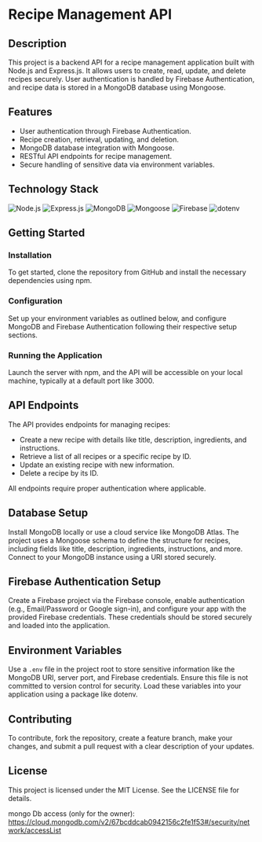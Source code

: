 # Recipe Management API

## Description

This project is a backend API for a recipe management application built with Node.js and Express.js. It allows users to create, read, update, and delete recipes securely. User authentication is handled by Firebase Authentication, and recipe data is stored in a MongoDB database using Mongoose.

## Features

- User authentication through Firebase Authentication.
- Recipe creation, retrieval, updating, and deletion.
- MongoDB database integration with Mongoose.
- RESTful API endpoints for recipe management.
- Secure handling of sensitive data via environment variables.

## Technology Stack

![Node.js](https://img.shields.io/badge/Node.js-18.x-green?logo=node.js)
![Express.js](https://img.shields.io/badge/Express.js-4.x-grey?logo=express)
![MongoDB](https://img.shields.io/badge/MongoDB-7.x-brightgreen?logo=mongodb)
![Mongoose](https://img.shields.io/badge/Mongoose-8.x-blue?logo=mongoose)
![Firebase](https://img.shields.io/badge/Firebase-Auth-yellow?logo=firebase)
![dotenv](https://img.shields.io/badge/dotenv-16.x-lightgrey?logo=dotenv)

## Getting Started

### Installation

To get started, clone the repository from GitHub and install the necessary dependencies using npm.

### Configuration

Set up your environment variables as outlined below, and configure MongoDB and Firebase Authentication following their respective setup sections.

### Running the Application

Launch the server with npm, and the API will be accessible on your local machine, typically at a default port like 3000.

## API Endpoints

The API provides endpoints for managing recipes:
- Create a new recipe with details like title, description, ingredients, and instructions.
- Retrieve a list of all recipes or a specific recipe by ID.
- Update an existing recipe with new information.
- Delete a recipe by its ID.

All endpoints require proper authentication where applicable.

## Database Setup

Install MongoDB locally or use a cloud service like MongoDB Atlas. The project uses a Mongoose schema to define the structure for recipes, including fields like title, description, ingredients, instructions, and more. Connect to your MongoDB instance using a URI stored securely.

## Firebase Authentication Setup

Create a Firebase project via the Firebase console, enable authentication (e.g., Email/Password or Google sign-in), and configure your app with the provided Firebase credentials. These credentials should be stored securely and loaded into the application.

## Environment Variables

Use a `.env` file in the project root to store sensitive information like the MongoDB URI, server port, and Firebase credentials. Ensure this file is not committed to version control for security. Load these variables into your application using a package like dotenv.

## Contributing

To contribute, fork the repository, create a feature branch, make your changes, and submit a pull request with a clear description of your updates.

## License

This project is licensed under the MIT License. See the LICENSE file for details.

mongo Db access (only for the owner):
https://cloud.mongodb.com/v2/67bcddcab0942156c2fe1f53#/security/network/accessList
